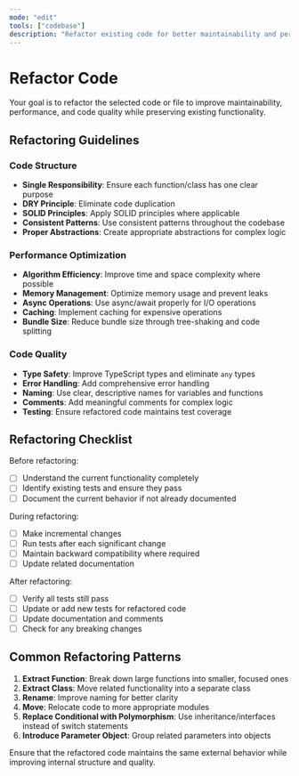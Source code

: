 ```yaml
---
mode: "edit"
tools: ["codebase"]
description: "Refactor existing code for better maintainability and performance"
---
```


# Refactor Code

Your goal is to refactor the selected code or file to improve maintainability, performance, and code quality while preserving existing functionality.

## Refactoring Guidelines

### Code Structure

- **Single Responsibility**: Ensure each function/class has one clear purpose
- **DRY Principle**: Eliminate code duplication
- **SOLID Principles**: Apply SOLID principles where applicable
- **Consistent Patterns**: Use consistent patterns throughout the codebase
- **Proper Abstractions**: Create appropriate abstractions for complex logic

### Performance Optimization

- **Algorithm Efficiency**: Improve time and space complexity where possible
- **Memory Management**: Optimize memory usage and prevent leaks
- **Async Operations**: Use async/await properly for I/O operations
- **Caching**: Implement caching for expensive operations
- **Bundle Size**: Reduce bundle size through tree-shaking and code splitting

### Code Quality

- **Type Safety**: Improve TypeScript types and eliminate `any` types
- **Error Handling**: Add comprehensive error handling
- **Naming**: Use clear, descriptive names for variables and functions
- **Comments**: Add meaningful comments for complex logic
- **Testing**: Ensure refactored code maintains test coverage

## Refactoring Checklist

Before refactoring:

- [ ] Understand the current functionality completely
- [ ] Identify existing tests and ensure they pass
- [ ] Document the current behavior if not already documented

During refactoring:

- [ ] Make incremental changes
- [ ] Run tests after each significant change
- [ ] Maintain backward compatibility where required
- [ ] Update related documentation

After refactoring:

- [ ] Verify all tests still pass
- [ ] Update or add new tests for refactored code
- [ ] Update documentation and comments
- [ ] Check for any breaking changes

## Common Refactoring Patterns

1. **Extract Function**: Break down large functions into smaller, focused ones
2. **Extract Class**: Move related functionality into a separate class
3. **Rename**: Improve naming for better clarity
4. **Move**: Relocate code to more appropriate modules
5. **Replace Conditional with Polymorphism**: Use inheritance/interfaces instead of switch statements
6. **Introduce Parameter Object**: Group related parameters into objects

Ensure that the refactored code maintains the same external behavior while improving internal structure and quality.
